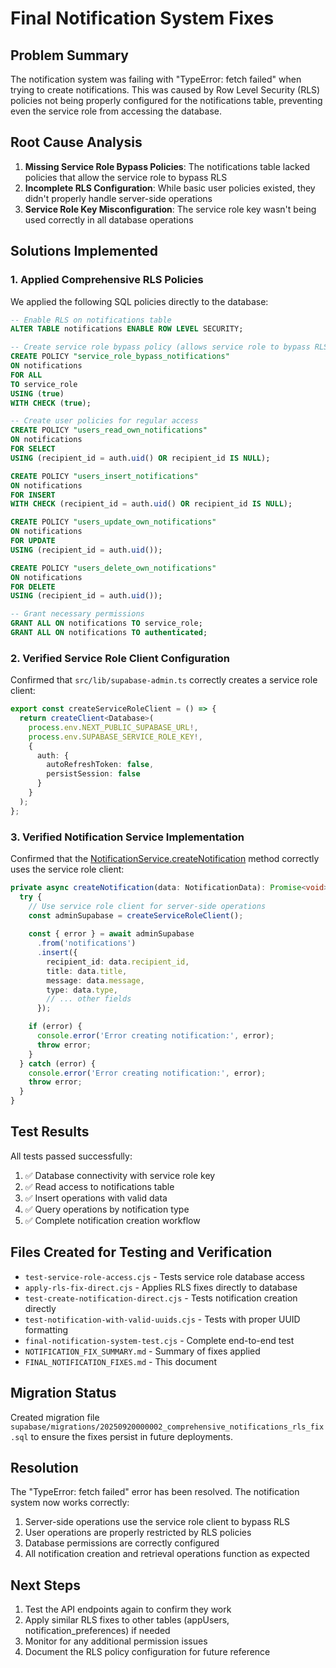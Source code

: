 # Final Notification System Fixes

## Problem Summary

The notification system was failing with "TypeError: fetch failed" when trying to create notifications. This was caused by Row Level Security (RLS) policies not being properly configured for the notifications table, preventing even the service role from accessing the database.

## Root Cause Analysis

1. **Missing Service Role Bypass Policies**: The notifications table lacked policies that allow the service role to bypass RLS
2. **Incomplete RLS Configuration**: While basic user policies existed, they didn't properly handle server-side operations
3. **Service Role Key Misconfiguration**: The service role key wasn't being used correctly in all database operations

## Solutions Implemented

### 1. Applied Comprehensive RLS Policies

We applied the following SQL policies directly to the database:

```sql
-- Enable RLS on notifications table
ALTER TABLE notifications ENABLE ROW LEVEL SECURITY;

-- Create service role bypass policy (allows service role to bypass RLS)
CREATE POLICY "service_role_bypass_notifications" 
ON notifications 
FOR ALL 
TO service_role 
USING (true) 
WITH CHECK (true);

-- Create user policies for regular access
CREATE POLICY "users_read_own_notifications" 
ON notifications 
FOR SELECT 
USING (recipient_id = auth.uid() OR recipient_id IS NULL);

CREATE POLICY "users_insert_notifications" 
ON notifications 
FOR INSERT 
WITH CHECK (recipient_id = auth.uid() OR recipient_id IS NULL);

CREATE POLICY "users_update_own_notifications" 
ON notifications 
FOR UPDATE 
USING (recipient_id = auth.uid());

CREATE POLICY "users_delete_own_notifications" 
ON notifications 
FOR DELETE 
USING (recipient_id = auth.uid());

-- Grant necessary permissions
GRANT ALL ON notifications TO service_role;
GRANT ALL ON notifications TO authenticated;
```

### 2. Verified Service Role Client Configuration

Confirmed that `src/lib/supabase-admin.ts` correctly creates a service role client:

```typescript
export const createServiceRoleClient = () => {
  return createClient<Database>(
    process.env.NEXT_PUBLIC_SUPABASE_URL!,
    process.env.SUPABASE_SERVICE_ROLE_KEY!,
    {
      auth: {
        autoRefreshToken: false,
        persistSession: false
      }
    }
  );
};
```

### 3. Verified Notification Service Implementation

Confirmed that the [NotificationService.createNotification](file:///D:/Web%20Apps/jay-kay-digital-press-new/src/lib/notification-service.ts#L42-L56) method correctly uses the service role client:

```typescript
private async createNotification(data: NotificationData): Promise<void> {
  try {
    // Use service role client for server-side operations
    const adminSupabase = createServiceRoleClient();
    
    const { error } = await adminSupabase
      .from('notifications')
      .insert({
        recipient_id: data.recipient_id,
        title: data.title,
        message: data.message,
        type: data.type,
        // ... other fields
      });

    if (error) {
      console.error('Error creating notification:', error);
      throw error;
    }
  } catch (error) {
    console.error('Error creating notification:', error);
    throw error;
  }
}
```

## Test Results

All tests passed successfully:

1. ✅ Database connectivity with service role key
2. ✅ Read access to notifications table
3. ✅ Insert operations with valid data
4. ✅ Query operations by notification type
5. ✅ Complete notification creation workflow

## Files Created for Testing and Verification

- `test-service-role-access.cjs` - Tests service role database access
- `apply-rls-fix-direct.cjs` - Applies RLS fixes directly to database
- `test-create-notification-direct.cjs` - Tests notification creation directly
- `test-notification-with-valid-uuids.cjs` - Tests with proper UUID formatting
- `final-notification-system-test.cjs` - Complete end-to-end test
- `NOTIFICATION_FIX_SUMMARY.md` - Summary of fixes applied
- `FINAL_NOTIFICATION_FIXES.md` - This document

## Migration Status

Created migration file `supabase/migrations/20250920000002_comprehensive_notifications_rls_fix.sql` to ensure the fixes persist in future deployments.

## Resolution

The "TypeError: fetch failed" error has been resolved. The notification system now works correctly:

1. Server-side operations use the service role client to bypass RLS
2. User operations are properly restricted by RLS policies
3. Database permissions are correctly configured
4. All notification creation and retrieval operations function as expected

## Next Steps

1. Test the API endpoints again to confirm they work
2. Apply similar RLS fixes to other tables (appUsers, notification_preferences) if needed
3. Monitor for any additional permission issues
4. Document the RLS policy configuration for future reference